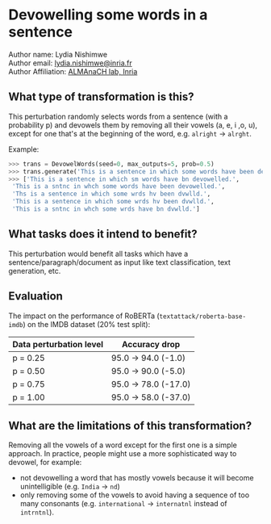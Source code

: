 # Devowelling some words in a sentence

Author name: Lydia Nishimwe \
Author email: lydia.nishimwe@inria.fr \
Author Affiliation: [ALMAnaCH lab, Inria](https://files.inria.fr/almanach/index-en.html)

## What type of transformation is this?

This perturbation randomly selects words from a sentence (with a probability p) and devowels them by removing all their vowels (a, e, i ,o, u), except for one that's at the beginning of the word, e.g. `alright` -> `alrght`.

Example:
```python
>>> trans = DevowelWords(seed=0, max_outputs=5, prob=0.5)
>>> trans.generate('This is a sentence in which some words have been devowelled.')
>>> ['This is a sentence in which sm words have bn devowelled.',
 'This is a sntnc in whch some words have been devowelled.',
 'Ths is a sentence in which some wrds hv been dvwlld.',
 'This is a sentence in which some wrds hv been dvwlld.',
 'This is a sntnc in whch some wrds have bn dvwlld.']
```

## What tasks does it intend to benefit?

This perturbation would benefit all tasks which have a sentence/paragraph/document as input like text classification,
text generation, etc. 

## Evaluation

The impact on the performance of RoBERTa (`textattack/roberta-base-imdb`) on the IMDB dataset (20% test split):

| Data perturbation level | Accuracy drop |
|---|---|
| p = 0.25 | 95.0 -> 94.0 (-1.0) |
| p = 0.50 | 95.0 -> 90.0 (-5.0) |
| p = 0.75 | 95.0 -> 78.0 (-17.0) |
| p = 1.00 | 95.0 -> 58.0 (-37.0) |

## What are the limitations of this transformation?

Removing all the vowels of a word except for the first one is a simple approach. In practice, people might use a more sophisticated way to devowel, for example:
- not devowelling a word that has mostly vowels because it will become unintelligible (e.g. `India` -> `nd`)
- only removing some of the vowels to avoid having a sequence of too many consonants (e.g. `international` -> `internatnl` instead of `intrntnl`).
